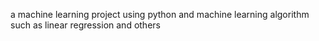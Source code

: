 a machine learning project using python and machine learning algorithm such as linear regression and others
